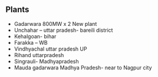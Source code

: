 ## Plants

- Gadarwara 800MW x 2 New plant
- Unchahar – uttar pradesh- bareili district
- Kehalgoan- bihar
- Farakka – WB
- Vindhyachal uttar pradesh UP
- Rihand uttarpradesh
- Singrauli- Madhyapradesh
- Mauda gadarwara Madhya Pradesh- near to Nagpur city